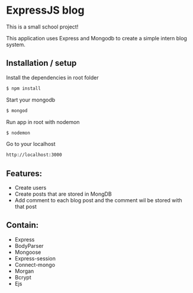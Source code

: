 # ExpressJS blog

This is a small school project!

This application uses Express and Mongodb to create a simple intern blog system.

## Installation / setup

Install the dependencies in root folder

```sh
$ npm install
```
Start your mongodb

```sh
$ mongod
```
Run app in root with nodemon

```sh
$ nodemon
```
Go to your localhost

```sh
http://localhost:3000
```
## Features:

* Create users
* Create posts that are stored in MongDB
* Add comment to each blog post and the comment wil be stored with that post

## Contain:

* Express
* BodyParser
* Mongoose
* Express-session
* Connect-mongo
* Morgan
* Bcrypt
* Ejs